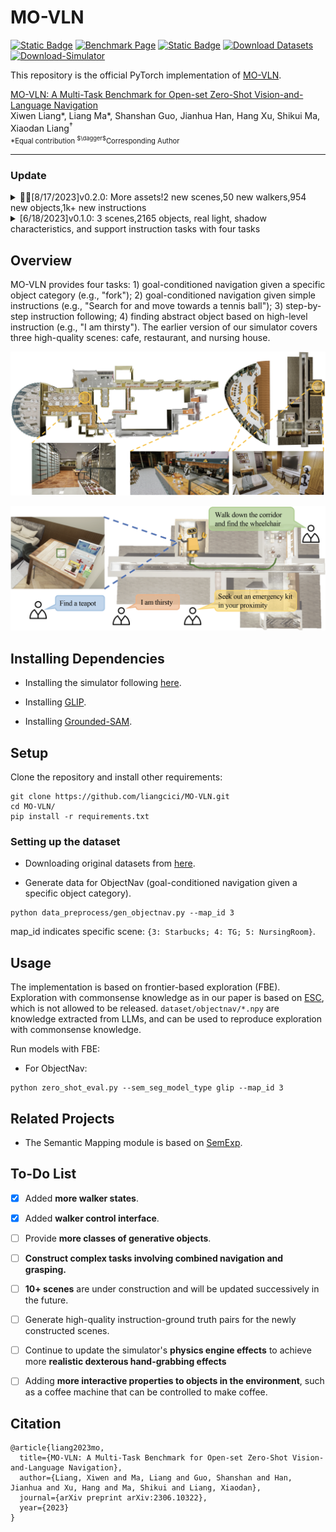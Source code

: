 # MO-VLN

[![Static Badge](https://img.shields.io/badge/arXiv-2306.10322-b31b1b.svg)](https://arxiv.org/abs/2306.10322)
[![Benchmark Page](https://img.shields.io/badge/Benchmark-Page-blue)](https://mligg23.github.io/MO-VLN-Site/index.html)
[![Static Badge](https://img.shields.io/badge/Documentation-black)](https://mligg23.github.io/MO-VLN-Site/Simulation%20Environment%20API.html#interface-methods)
[![Download Datasets](https://img.shields.io/badge/Datasets-Download-yellow)](https://drive.google.com/drive/folders/1H-spdTGmgBMj132qEUf6IGIwshktJ8zG?usp=sharing)
[![Download-Simulator](https://img.shields.io/badge/Simulator-Download-cyan)](https://drive.google.com/drive/folders/1zbywYhxFCbSnSy4vDGaEieX_nlVhbhyl?usp=sharing)


This repository is the official PyTorch implementation of [MO-VLN](https://arxiv.org/abs/2306.10322).

[MO-VLN: A Multi-Task Benchmark for Open-set Zero-Shot Vision-and-Language Navigation](https://arxiv.org/abs/2306.10322)
</br>
Xiwen Liang*, 
Liang Ma*, 
Shanshan Guo, 
Jianhua Han, 
Hang Xu, 
Shikui Ma, 
Xiaodan Liang<sup>$\dagger$</sup>
<p style="font-size: 0.8em; margin-top: -1em">*Equal contribution <sup>$\dagger$</sup>Corresponding Author</p>

--------
### Update


<details>
<summary>🚀🚀[8/17/2023]v0.2.0: More assets!2 new scenes,50 new walkers,954 new objects,1k+ new instructions</summary>
 
 We have released [![version](https://img.shields.io/badge/version-0.2.0-blue)](https://drive.google.com/drive/folders/1padFHXi9VrTfDR2_8UmxB8NyZf2NfiZB?usp=drive_link) of the MO-VLN benchmark simulator.

- Support for **grabbing and navigation tasks**.
- Added many different walker states, including **50 unique walkers across gender, skin color, and age groups, with smooth walking or running motions**.
- Added **walker control interface**. This interface supports:
  - Selecting the walker type to generate
  - Specifying where walkers are generated
  - Setting whether they move freely
  - Controlling the speed of their movement
- **Added 1k+ instructions** to our four tasks.
- We modeled an **additional 954 classes of models** to construct the indoor scene.
- Two **new scenes have been added**, bringing the total to five:
  - Coffee
  - Restaurant
  - Nursing Room
  - **Separate tables** -- Multiple tables can provide a large and efficient grasping parallel training
  - **Home scene** -- A home suite consisting of a living room, kitchen, dining room, and multiple bedrooms
 ![scene](./docs/home.png)
</details>

<details>
<summary>[6/18/2023]v0.1.0: 3 scenes,2165 objects, real light, shadow characteristics, and support instruction tasks with four tasks</summary>
 
 We have released [![version](https://img.shields.io/badge/version-0.1.0-blue)](https://drive.google.com/drive/folders/1PijMeLZV6OUvB7HZIJph0bbsMfZWx9YJ?usp=drive_link) of the MO-VLN benchmark simulator.

- Built on UE5.
- 3 scene types:
  - Coffee -- Modelled on a 1:1 ratio to a Coffee
  - Restaurant -- Modelled on a 1:1 ratio to a restaurant
  - Nursing Room -- Modelled on a 1:1 ratio to a Nursing Room
- We handcrafted **2,165 classes of models** at a 1:1 ratio to real-life scenarios to construct these three scenes. These three scenes were ultimately constructed from a total of **4,230 models**.
- We selected **129 representative classes** from the models built and supported **navigation testing**. Among them, 54 classes are fixed within the environment, while 73 classes support customization by users.
- With **real light and shadow characteristics**
- Support instruction tasks with **four tasks**: 
  - goal-conditioned navigation given a specific object category (e.g., "fork"); 
  - goal-conditioned navigation given simple instructions (e.g., "Search for and move towards a tennis ball"); 
  - step-by-step instructions following; 
  - finding abstract objects based on high-level instruction (e.g., "I am thirsty").
</details>



## Overview
MO-VLN provides four tasks: 1) goal-conditioned navigation given a specific object category (e.g., "fork"); 2) goal-conditioned navigation given simple instructions (e.g., "Search for and move towards a tennis ball"); 3) step-by-step instruction following; 4) finding abstract object based on high-level instruction (e.g., "I am thirsty"). The earlier version of our simulator covers three high-quality scenes: cafe, restaurant, and nursing house.

![scene](./docs/scenes.png)

![task](./docs/tasks.png)


## Installing Dependencies
- Installing the simulator following [here](https://mligg23.github.io/MO-VLN-Site/Simulation%20Environment%20API.html).

- Installing [GLIP](https://github.com/microsoft/GLIP).

- Installing [Grounded-SAM](https://github.com/IDEA-Research/Grounded-Segment-Anything).


## Setup
Clone the repository and install other requirements:
```
git clone https://github.com/liangcici/MO-VLN.git
cd MO-VLN/
pip install -r requirements.txt
```

### Setting up the dataset
- Downloading original datasets from [here](https://drive.google.com/drive/folders/1khtQ9zRfWQX0WtsMWq3NkRNMvjH0JiZi).

- Generate data for ObjectNav (goal-conditioned navigation given a specific object category).
```
python data_preprocess/gen_objectnav.py --map_id 3
```
map_id indicates specific scene: `{3: Starbucks; 4: TG; 5: NursingRoom}`.


## Usage
The implementation is based on frontier-based exploration (FBE). Exploration with commonsense knowledge as in our paper is based on [ESC](https://sites.google.com/ucsc.edu/escnav/home), which is not allowed to be released. `dataset/objectnav/*.npy` are knowledge extracted from LLMs, and can be used to reproduce exploration with commonsense knowledge.

Run models with FBE:

- For ObjectNav:
```
python zero_shot_eval.py --sem_seg_model_type glip --map_id 3
```


## Related Projects
- The Semantic Mapping module is based on [SemExp](https://github.com/devendrachaplot/Object-Goal-Navigation).


## To-Do List
- [x] Added **more walker states**.
- [x] Added **walker control interface**.
- [ ] Provide **more classes of generative objects**.
- [ ] **Construct complex tasks involving combined navigation and grasping.**
- [ ] **10+ scenes** are under construction and will be updated successively in the future.
- [ ] Generate high-quality instruction-ground truth pairs for the newly constructed scenes.
- [ ] Continue to update the simulator's **physics engine effects** to achieve more **realistic dexterous hand-grabbing effects**
- [ ] Adding **more interactive properties to objects in the environment**, such as a coffee machine that can be controlled to make coffee.



## Citation
```
@article{liang2023mo,
  title={MO-VLN: A Multi-Task Benchmark for Open-set Zero-Shot Vision-and-Language Navigation},
  author={Liang, Xiwen and Ma, Liang and Guo, Shanshan and Han, Jianhua and Xu, Hang and Ma, Shikui and Liang, Xiaodan},
  journal={arXiv preprint arXiv:2306.10322},
  year={2023}
}
```
